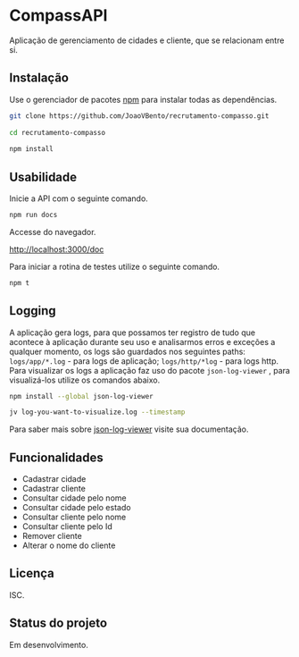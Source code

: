 
#  CompassAPI
  
  
Aplicação de gerenciamento de cidades e cliente, que se relacionam entre si.
  
  
##  Instalação
  
  
Use o gerenciador de pacotes [npm](https://www.npmjs.com/) para instalar todas as dependências.
  
  
```bash 
git clone https://github.com/JoaoVBento/recrutamento-compasso.git
  
cd recrutamento-compasso
  
npm install  
```
  
  
##  Usabilidade
  
  
Inicie a API com o seguinte comando.
  
```bash 
npm run docs 
```
  
Accesse do navegador.
  
  
[http://localhost:3000/doc]()


Para iniciar a rotina de testes utilize o seguinte comando.

```bash
npm t
```
  
##  Logging
  
  
A aplicação gera logs, para que possamos ter registro de tudo que acontece à aplicação durante seu uso e analisarmos erros e exceções a qualquer momento, os logs são guardados nos seguintes paths: `logs/app/*.log` - para logs de aplicação; `logs/http/*log` - para logs http. Para visualizar os logs a aplicação faz uso do pacote `json-log-viewer` , para visualizá-los utilize os comandos abaixo.
  
```bash
npm install --global json-log-viewer

jv log-you-want-to-visualize.log --timestamp  
```
  
Para saber mais sobre [json-log-viewer](https://github.com/gistia/json-log-viewer) visite sua documentação.
  
  
##  Funcionalidades
  
  
-   Cadastrar cidade
-   Cadastrar cliente
-   Consultar cidade pelo nome
-   Consultar cidade pelo estado
-   Consultar cliente pelo nome
-   Consultar cliente pelo Id
-   Remover cliente
-   Alterar o nome do cliente
  
##  Licença
  
ISC.
  
  
##  Status do projeto
  
Em desenvolvimento.